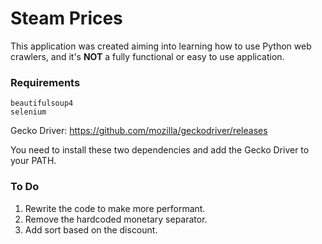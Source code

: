 # Steam Prices

This application was created aiming into learning how to use Python web crawlers, and it's **NOT** a fully functional or easy to use application.

### Requirements

```
beautifulsoup4
selenium
```

Gecko Driver: https://github.com/mozilla/geckodriver/releases

You need to install these two dependencies and add the Gecko Driver to your PATH.

### To Do

1. Rewrite the code to make more performant.
2. Remove the hardcoded monetary separator.
3. Add sort based on the discount.
